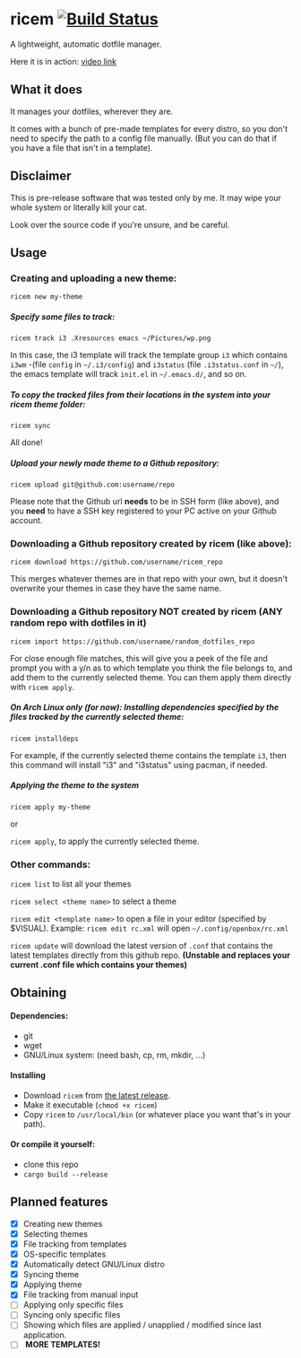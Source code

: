 # ricem [![Build Status](https://travis-ci.org/zakkor/ricem.svg?branch=master)](https://travis-ci.org/zakkor/ricem)
A lightweight, automatic dotfile manager.

Here it is in action: [video link](https://u.teknik.io/4tcfD.ogv)


## What it does
It manages your dotfiles, wherever they are.

It comes with a bunch of pre-made templates for every distro, so you don't need to specify the path to a config file manually. (But you can do that if you have a file that isn't in a template).

## Disclaimer
This is pre-release software that was tested only by me. It may wipe your whole system or literally kill your cat.

Look over the source code if you're unsure, and be careful.

## Usage
### Creating and uploading a new theme:

`ricem new my-theme`

##### Specify some files to track:

`ricem track i3 .Xresources emacs ~/Pictures/wp.png`

In this case, the i3 template will track the template group `i3` which contains `i3wm` -(file `config` in `~/.i3/config`) and `i3status` (file `.i3status.conf` in `~/`), the emacs template will track `init.el` in `~/.emacs.d/`, and so on.

##### To copy the tracked files from their locations in the system into your ricem theme folder:

`ricem sync`

All done!

##### Upload your newly made theme to a Github repository:

`ricem upload git@github.com:username/repo`

Please note that the Github url <b>needs</b> to be in SSH form (like above), and you <b>need</b> to have a SSH key registered to your PC active on your Github account.

### Downloading a Github repository created by ricem (like above):

`ricem download https://github.com/username/ricem_repo`

This merges whatever themes are in that repo with your own, but it doesn't overwrite your themes in case they have the same name.

### Downloading a Github repository <b>NOT</b> created by ricem (ANY random repo with dotfiles in it)

`ricem import https://github.com/username/random_dotfiles_repo`

For close enough file matches, this will give you a peek of the file and prompt you with a y/n as to which template you think the file belongs to, and add them to the currently selected theme. You can them apply them directly with `ricem apply`.

##### *On Arch Linux only (for now)*: Installing dependencies specified by the files tracked by the currently selected theme:

`ricem installdeps`

For example, if the currently selected theme contains the template `i3`, then this command will install "i3" and "i3status" using pacman, if needed.

##### Applying the theme to the system

`ricem apply my-theme`

or

`ricem apply`, to apply the currently selected theme.

### Other commands:

`ricem list` to list all your themes

`ricem select <theme name>` to select a theme

`ricem edit <template name>` to open a file in your editor (specified by $VISUAL). Example: `ricem edit rc.xml` will open `~/.config/openbox/rc.xml`

`ricem update` will download the latest version of `.conf` that contains the latest templates directly from this github repo. <b>(Unstable and replaces your current .conf file which contains your themes)</b>

## Obtaining
#### Dependencies:
- git
- wget
- GNU/Linux system: (need bash, cp, rm, mkdir, ...)

#### Installing
- Download `ricem` from [the latest release](https://github.com/zakkor/ricem/releases).
- Make it executable (`chmod +x ricem`)
- Copy `ricem` to `/usr/local/bin` (or whatever place you want that's in your path).

#### Or compile it yourself:
- clone this repo
- `cargo build --release`

## Planned features
- [x] Creating new themes
- [x] Selecting themes
- [x] File tracking from templates
- [x] OS-specific templates
- [x] Automatically detect GNU/Linux distro
- [x] Syncing theme
- [x] Applying theme
- [x] File tracking from manual input
- [ ] Applying only specific files
- [ ] Syncing only specific files
- [ ] Showing which files are applied / unapplied / modified since last application.
- [ ] <b> MORE TEMPLATES! </b>
